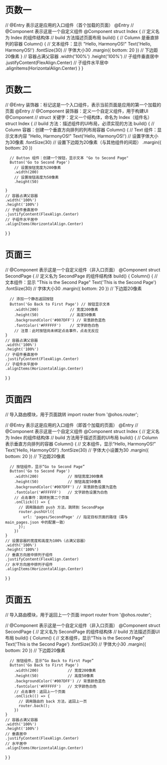# 页数一
// @Entry 表示这是应用的入口组件（首个加载的页面）
@Entry
// @Component 表示这是一个自定义组件
@Component
struct Index { // 定义名为 Index 的组件结构体
  // build 方法描述页面布局
  build() {
    // Column 是垂直排列的容器
    Column() {
      // 文本组件：显示 "Hello, HarmonyOS!"
      Text('Hello, HarmonyOS!')
        .fontSize(30)           // 字体大小30
        .margin({ bottom: 20 })  // 下边距20像素
    }
    // 容器占满父容器
    .width('100%')
    .height('100%')
    // 子组件垂直居中
    .justifyContent(FlexAlign.Center)
    // 子组件水平居中
    .alignItems(HorizontalAlign.Center)
  }
}
# 页数二
// @Entry 装饰器：标记这是一个入口组件，表示当前页面是应用的第一个加载的页面
@Entry
// @Component 装饰器：定义一个自定义组件，用于构建UI
@Component
// struct 关键字：定义一个结构体，命名为 Index（组件名）
struct Index {
  // build 方法：描述组件的UI布局，必须实现的方法
  build() {
    // Column 容器：创建一个垂直方向排列的列布局容器
    Column() {
      // Text 组件：显示文本内容 "Hello, HarmonyOS!"
      Text('Hello, HarmonyOS!')
        // 设置字体大小为30像素
        .fontSize(30)
        // 设置下边距为20像素（与其他组件的间距）
        .margin({ bottom: 20 })

      // Button 组件：创建一个按钮，显示文本 "Go to Second Page"
      Button('Go to Second Page') 
        // 设置按钮宽度为200像素
        .width(200)              
        // 设置按钮高度为50像素
        .height(50)              
       
    }
    // 容器占满父容器
    .width('100%')
    .height('100%')
    // 子组件垂直居中
    .justifyContent(FlexAlign.Center)
    // 子组件水平居中
    .alignItems(HorizontalAlign.Center)
  }
}
# 页面三
// @Component 表示这是一个自定义组件（非入口页面）
@Component
struct SecondPage { // 定义名为 SecondPage 的组件结构体
  build() {
    Column() {
      // 文本组件：显示 "This is the Second Page"
      Text('This is the Second Page')
        .fontSize(30)           // 字体大小30
        .margin({ bottom: 20 })  // 下边距20像素

      // 添加一个静态返回按钮
      Button('Go Back to First Page') // 按钮显示文本
        .width(200)              // 宽度200像素
        .height(50)              // 高度50像素
        .backgroundColor('#007DFF') // 背景颜色蓝色
        .fontColor('#FFFFFF')    // 文字颜色白色
        // 注意：此时按钮尚未绑定点击事件，点击无反应
    }
    // 容器占满父容器
    .width('100%')
    .height('100%')
    // 子组件垂直居中
    .justifyContent(FlexAlign.Center)
    // 子组件水平居中
    .alignItems(HorizontalAlign.Center)
  }
}
# 页面四
// 导入路由模块，用于页面跳转
import router from '@ohos.router';

// @Entry 表示这是应用的入口组件（即首个加载的页面）
@Entry
// @Component 表示这是一个自定义组件
@Component
struct Index { // 定义名为 Index 的组件结构体
  // build 方法用于描述页面的UI布局
  build() {
    // Column 表示垂直方向排列的容器
    Column() {
      // 文本组件，显示“Hello, HarmonyOS!”
      Text('Hello, HarmonyOS!')
        .fontSize(30)           // 字体大小设置为30
        .margin({ bottom: 20 }) // 下边距20像素

      // 按钮组件，显示“Go to Second Page”
      Button('Go to Second Page')
        .width(200)             // 按钮宽度200像素
        .height(50)             // 按钮高度50像素
        .backgroundColor('#007DFF') // 背景颜色设置为蓝色
        .fontColor('#FFFFFF')   // 文字颜色设置为白色
        // 点击事件：跳转到第二个页面
        .onClick(() => {
          // 调用路由的 push 方法，跳转到 SecondPage
          router.pushUrl({
            url: 'pages/SecondPage' // 指定目标页面的路径（需与 main_pages.json 中的配置一致）
          });
        })
    }
    // 设置容器的宽度和高度为100%（占满父容器）
    .width('100%')
    .height('100%')
    // 垂直方向居中排列子组件
    .justifyContent(FlexAlign.Center)
    // 水平方向居中排列子组件
    .alignItems(HorizontalAlign.Center)
  }
}
# 页面五
// 导入路由模块，用于返回上一个页面
import router from '@ohos.router';

// @Component 表示这是一个自定义组件（非入口页面）
@Component
struct SecondPage { // 定义名为 SecondPage 的组件结构体
  // build 方法描述页面UI布局
  build() {
    Column() {
      // 文本组件，显示“This is the Second Page”
      Text('This is the Second Page')
        .fontSize(30)           // 字体大小30
        .margin({ bottom: 20 }) // 下边距20像素

      // 按钮组件，显示“Go Back to First Page”
      Button('Go Back to First Page')
        .width(200)             // 宽度200像素
        .height(50)             // 高度50像素
        .backgroundColor('#007DFF') // 背景颜色蓝色
        .fontColor('#FFFFFF')   // 文字颜色白色
        // 点击事件：返回上一个页面
        .onClick(() => {
          // 调用路由的 back 方法，返回上一页
          router.back();
        })
    }
    // 容器占满父容器
    .width('100%')
    .height('100%')
    // 垂直居中
    .justifyContent(FlexAlign.Center)
    // 水平居中
    .alignItems(HorizontalAlign.Center)
  }
}